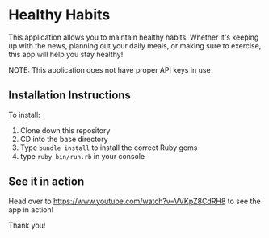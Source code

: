 # Healthy Habits

This application allows you to maintain healthy habits. Whether it's keeping up with the news, planning out your daily meals, or making sure to exercise, this app will help you stay healthy!

NOTE: This application does not have proper API keys in use

## Installation Instructions

To install:

1. Clone down this repository
2. CD into the base directory
3. Type ```bundle install``` to install the correct Ruby gems
4. type ```ruby bin/run.rb``` in your console

## See it in action

Head over to https://www.youtube.com/watch?v=VVKpZ8CdRH8 to see the app in action!

Thank you!
